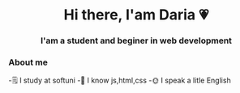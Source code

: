 
<div id = "header" align="center">
<h1>Hi there, I'am Daria 💗</h1>
<h3> I'am a student and beginer in web development</h3>
</div>

### About me
-🗒 I study at softuni
-🌙 I know js,html,css
-🌞 I speak a litle English


